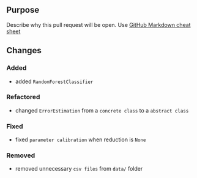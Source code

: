 ## Purpose
Describe why this pull request will be open. Use [GitHub Markdown cheat sheet](https://github.com/adam-p/markdown-here/wiki/Markdown-Cheatsheet#links)
## Changes
### Added
- added  `RandomForestClassifier`
### Refactored
- changed `ErrorEstimation` from a `concrete class` to a `abstract class`
### Fixed
- fixed `parameter calibration` when reduction is `None`
### Removed
- removed unnecessary  `csv files` from `data/` folder
